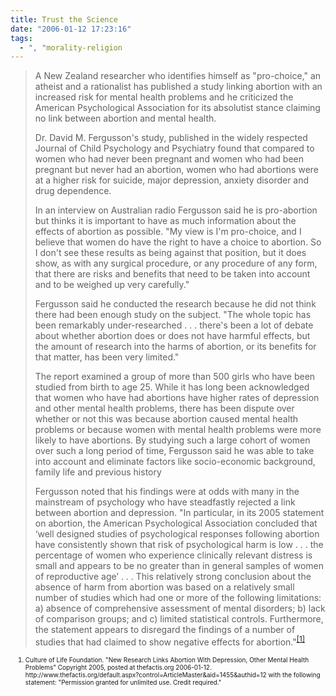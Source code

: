 ```yaml
---
title: Trust the Science
date: "2006-01-12 17:23:16"
tags:
  - ", "morality-religion
---
```

<blockquote>A New Zealand researcher who identifies himself as "pro-choice," an atheist and a rationalist has published a study linking abortion with an increased risk for mental health problems and he criticized the American Psychological Association for its absolutist stance claiming no link between abortion and mental health.

Dr. David M. Fergusson's study, published in the widely respected Journal of Child Psychology and Psychiatry found that compared to women who had never been pregnant and women who had been pregnant but never had an abortion, women who had abortions were at a higher risk for suicide, major depression, anxiety disorder and drug dependence.

In an interview on Australian radio Fergusson said he is pro-abortion but thinks it is important to have as much information about the effects of abortion as possible. "My view is I'm pro-choice, and I believe that women do have the right to have a choice to abortion. So I don't see these results as being against that position, but it does show, as with any surgical procedure, or any procedure of any form, that there are risks and benefits that need to be taken into account and to be weighed up very carefully."

Fergusson said he conducted the research because he did not think there had been enough study on the subject. "The whole topic has been remarkably under-researched . . . there's been a lot of debate about whether abortion does or does not have harmful effects, but the amount of research into the harms of abortion, or its benefits for that matter, has been very limited."

The report examined a group of more than 500 girls who have been studied from birth to age 25. While it has long been acknowledged that women who have had abortions have higher rates of depression and other mental health problems, there has been dispute over whether or not this was because abortion caused mental health problems or because women with mental health problems were more likely to have abortions. By studying such a large cohort of women over such a long period of time, Fergusson said he was able to take into account and eliminate factors like socio-economic background, family life and previous history

Fergusson noted that his findings were at odds with many in the mainstream of psychology who have steadfastly rejected a link between abortion and depression. "In particular, in its 2005 statement on abortion, the American Psychological Association concluded that ‘well designed studies of psychological responses following abortion have consistently shown that risk of psychological harm is low . . . the percentage of women who experience clinically relevant distress is small and appears to be no greater than in general samples of women of reproductive age’ . . . This relatively strong conclusion about the absence of harm from abortion was based on a relatively small number of studies which had one or more of the following limitations: a) absence of comprehensive assessment of mental disorders; b) lack of comparison groups; and c) limited statistical controls. Furthermore, the statement appears to disregard the findings of a number of studies that had claimed to show negative effects for abortion."<sup><a title="New Research Links Abortion With Depression, Other Mental Health Problems" href="http://www.thefactis.org/default.aspx?control=ArticleMaster&amp;aid=1455&amp;authid=12">[1]</a></sup></blockquote>
<ol><font size="-2">
	<li><font size="-2"></font><font size="-2">Culture of Life Foundation. "New Research Links Abortion With Depression, Other Mental Health Problems" Copyright 2005, posted at thefactis.org 2006-01-12. http://www.thefactis.org/default.aspx?control=ArticleMaster&aid=1455&authid=12 with the following statement: "Permission granted for unlimited use. Credit required."</font></li></font>
</ol>


